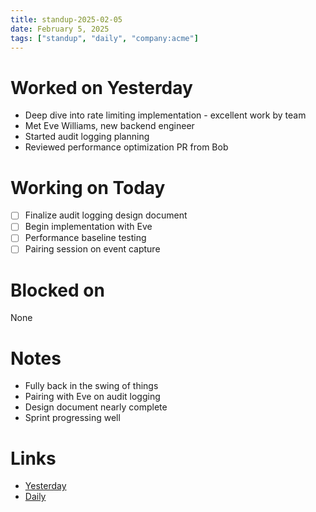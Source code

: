```yaml
---
title: standup-2025-02-05
date: February 5, 2025
tags: ["standup", "daily", "company:acme"]
---
```


# Worked on Yesterday

* Deep dive into rate limiting implementation - excellent work by team
* Met Eve Williams, new backend engineer
* Started audit logging planning
* Reviewed performance optimization PR from Bob

# Working on Today

* [ ] Finalize audit logging design document
* [ ] Begin implementation with Eve
* [ ] Performance baseline testing
* [ ] Pairing session on event capture

# Blocked on

None

# Notes

* Fully back in the swing of things
* Pairing with Eve on audit logging
* Design document nearly complete
* Sprint progressing well

# Links

* [Yesterday](2025-02-04)
* [Daily](../journal/2025-02-05)
